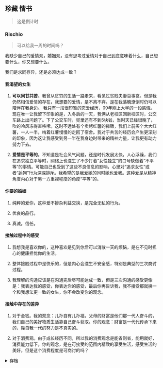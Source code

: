 

## 珍藏 情书


> <p id='daojishi'>这是倒计时</p>


### Rischio

> 可以给我一周的时间吗？

我缺少自己的爱情观，婚姻观，没有思考过爱情对于自己到底意味着什么，自己想要什么，你又想要什么。

我们是求同存异，还是必须达成一致？

#### 我渴望的女生

1. **可以同甘共苦**。我曾从贫穷的生活一路走来，看见过贫贱夫妻百事哀。但是我仍然相信爱情的存在，我想要的爱情，是不离不弃。是在我落魄潦倒时仍可以陪伴在我身边。
我只有一段很短暂的恋爱经历，09年刚上大学的一段感情。现在唯一让我留下印象的是，入冬后的一天，我俩从老校区回新校区时，公交车路上出问题了。下了公交车时，兜里还有不到5块钱，当时天已经很晚了，吹的冷风冻得直哆嗦。这时不远处有个卖烤红薯的摊贩，我们上前买个大大红薯，一人一半，啃着红薯慢慢的走回了宿舍。我对于共苦的经历会产生更深刻的印象，因为这让我感受到另一半在我身边时带来的精神力量，让我更有动力努力下去。

2. **爱情是平等的**。不知道是社会风气问题，还是时代发展太快，人心浮躁，我们在追求独立平等时，网络上也滋生了不少打着“女性独立”的口号缺做着“不平等”的事情。可能自己也受到了这些不良信息的影响，心里对“追求女性”或者“舔狗”行为深深排斥。我希望的是我爱她的同时她也爱我。这种爱是从精神角度内心对于另一方重视程度的角度“平等”的。

#### 你要的婚姻

1. 纯粹的爱你，这种爱不掺杂利益交换，是完全无私的行为。

2. 优良的品行。

3. 真诚，信任。

#### 接触过程中的感受

1. 我想我是喜欢你的，这种喜欢是见到你后可以消散一天的烦恼，是在不见时担心的健康担忧你的生活。

2. 整体接触过程中是快乐的，但是内心会滋生不安全感，特别是典型的三次商讨过程。

3. 我理解的沟通应该是在沟通完后尽可能达成一致，但是三次沟通的感受更像是：我表达我的感受，你表达你的感受，最后你再告诉我，我不接受那就换一个和我想法更一致的女生，你不会改变你的观念。


#### 接触中存在的差异

1. 对于金钱。我的观念：儿孙自有儿孙福，父母的财富是他们那一代人奋斗的，我们自己的美好物质生活靠自己奋斗获取。你的观念：财富是一代代传承下来的，靠自我一代的努力是不真实的。

2. 对于消费观。由于成长经历不同，所以我的消费观念是能省则省，能用就好，消费能力低下。你的观念，是在可接受的范围内精致的享受生活，感受生活的美好。但是这个消费程度是可商讨的吗？


<details>
<summary>存档</summary>

### 第一次相知

2021-11-26 10:36 pm

> 三杯两盏淡酒，亦足以畅叙幽情。

### 第一次相见

2021-11-29 6:15 pm

> 与君相逢，便胜人间无数。

### 第一次约会

2021-12-04 4：23 pm

> 相思相见知何日，此时此夜难为情。

可以一起吃街边小吃，一起手牵手闲逛，这就是我曾经梦想中的恋爱，简单而又纯粹的在一起。

### 第一次品尝她做的饭

面条很好吃~嘿嘿

另外，看到了她生活中的一面（九天仙女下凡尘）
 
### 接触中犯下的错


 <p>自己：小肚鸡肠，胡思乱想，真是个小人！</p>
 
 <p>大度一些，放宽自己的内心。</p>



1. 初见时过于惊艳，心中自惭形秽，表现不够自然。
 
2. 竟然迟到了，我能感受到她心里的那种失望感，这种错误再不允许了！ 

3. 关心是一种行动而不是言语表达。

4. 言者无心，听者有意，从口而出的话语需要适当三思。

5. 喜欢是感性的行为，当开始理性的量化喜欢程度时，就已经是在怀疑爱？

    当对两个女生进行选择时，那他们都输了。（这个例子具体什么意思？我是在做选择吗？下一步的工作规划和对她的选择？
    
    事业的规划和对感情的追求，两者不冲突的！

 6. 接触22天，弄哭了她3次，一次纠结“见面只是为了玩耍”，一次纠结“对方对自己的喜欢程度相比自己不公平”，一次纠结“没有确定感情前的花销，再为三五百元而感到不适”。 自己要求的太多，心里想法太多，真是个小肚鸡肠的小人。
 
 7. 消费观念的修正！
 

 
### 她告诉我的道理
 
1. 想清楚自己想要什么。
 
2. 信任和真诚，是维系感情的基础。
 
3. 相处时自然融洽最重要，过于迁就对方，会逐步积累不舒适的情绪，渐渐心生隔阂。

4. 喜欢一个人，心中会时刻很欢喜，表达情绪也是发自内心。
 
5. 爱是一种无私的自发的行为，不参杂交换和要求对等；相爱是相互的。

6. 主动自发的了解她的需求，来自内心的关心所作出的行为。

### 喜欢是感性发自内心的行为

1. 用一天会想起她几次来量化喜欢的程度是愚蠢的！感情是不可量化的，可能一天只会想念她一次，是因为晚风吹起时的冰冷让我担忧体寒柔弱的她；可能一天的每一秒都在思念她，是因为她已经住在我的心里随着心跳一次次的想起她。

2. 时间的成本考量，是必要的，但并不是两人在一起必须的。

 </details>

 

<script>
 
$(document).ready(function(){
 $('title').text('殷仄洛❤余生');
 var h1 = document.getElementsByTagName('h1')[0];
 h1.innerHTML="执子之手 与子偕老";
 var dn1 = document.getElementById('forkme_banner');
 dn1.style.display='none';
 var dn2 = document.getElementsByTagName('footer')[0];
 dn2.style.display='none';
 
  var oSpan = document.getElementById('daojishi');
  function tow(n) {
 
    return n >= 0 && n < 10 ? '0' + n : '' + n;
 
  }
 
  function getDate() {
 
    var oDate = new Date();//获取日期对象
 
    var oldTime = oDate.getTime();//现在距离1970年的毫秒数
 
    var newDate = new Date('2021/11/26 22:36:00');
 
    var newTime = newDate.getTime();//2019年距离1970年的毫秒数
 
    var second = Math.floor(( oldTime - newTime) / 1000);//未来时间距离现在的秒数
 
    var day = Math.floor(second / 86400);//整数部分代表的是天；一天有24*60*60=86400秒 ；
 
    second = second % 86400;//余数代表剩下的秒数；
 
    var hour = Math.floor(second / 3600);//整数部分代表小时；
 
    second %= 3600; //余数代表 剩下的秒数；
 
    var minute = Math.floor(second / 60);
 
    second %= 60;
 
    var str = '相知相识三两天：' +  tow(day) + '<span class="time">天</span>'
 
        + tow(hour) + '<span class="time">时 </span>'
 
        + tow(minute) + '<span class="time">分</span>'
 
        + tow(second) + '<span class="time">秒</span>';
 
    oSpan.innerHTML = str;
 
  }
 
  getDate();
 
  setInterval(getDate, 1000);
 });
</script>



